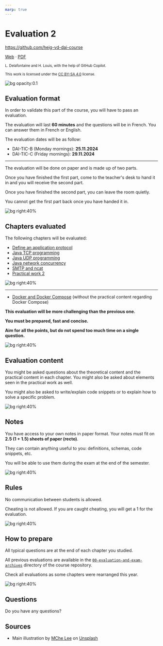 ```yaml
---
marp: true
---
```


<!--
theme: gaia
size: 16:9
paginate: true
author: L. Delafontaine and H. Louis, with the help of GitHub Copilot
title: 'HEIG-VD DAI Course - Evaluation 2'
description: 'Evaluation 2 for the DAI course at HEIG-VD, Switzerland'
url: https://heig-vd-dai-course.github.io/heig-vd-dai-course/17-evaluation-2/
footer: '**HEIG-VD** - DAI Course 2024-2025 - CC BY-SA 4.0'
style: |
    :root {
        --color-background: #fff;
        --color-foreground: #333;
        --color-highlight: #f96;
        --color-dimmed: #888;
        --color-headings: #7d8ca3;
    }
    blockquote {
        font-style: italic;
    }
    table {
        width: 100%;
    }
    th:first-child {
        width: 15%;
    }
    h1, h2, h3, h4, h5, h6 {
        color: var(--color-headings);
    }
    h2, h3, h4, h5, h6 {
        font-size: 1.5rem;
    }
    h1 a:link, h2 a:link, h3 a:link, h4 a:link, h5 a:link, h6 a:link {
        text-decoration: none;
    }
    section:not([class=lead]) > p, blockquote {
        text-align: justify;
    }
headingDivider: 4
-->

[web]: https://heig-vd-dai-course.github.io/heig-vd-dai-course/17-evaluation-2/
[pdf]:
  https://heig-vd-dai-course.github.io/heig-vd-dai-course/17-evaluation-2/17-evaluation-2-presentation.pdf
[license]:
  https://github.com/heig-vd-dai-course/heig-vd-dai-course/blob/main/LICENSE.md
[illustration]: ./images/main-illustration.jpg

# Evaluation 2

<!--
_class: lead
_paginate: false
-->

<https://github.com/heig-vd-dai-course>

[Web][web] · [PDF][pdf]

<small>L. Delafontaine and H. Louis, with the help of GitHub Copilot.</small>

<small>This work is licensed under the [CC BY-SA 4.0][license] license.</small>

![bg opacity:0.1][illustration]

## Evaluation format

In order to validate this part of the course, you will have to pass an
evaluation.

The evaluation will last **60 minutes** and the questions will be in French. You
can answer them in French or English.

The evaluation dates will be as follow:

- DAI-TIC-B (Monday mornings): **25.11.2024**
- DAI-TIC-C (Friday mornings): **29.11.2024**

---

The evaluation will be done on paper and is made up of two parts.

Once you have finished the first part, come to the teacher's desk to hand it in
and you will receive the second part.

Once you have finished the second part, you can leave the room quietly.

You cannot get the first part back once you have handed it in.

![bg right:40%][illustration]

## Chapters evaluated

The following chapters will be evaluated:

- [Define an application protocol](https://github.com/heig-vd-dai-course/heig-vd-dai-course/blob/main/11-define-an-application-protocol)
- [Java TCP programming](https://github.com/heig-vd-dai-course/heig-vd-dai-course/blob/main/12-java-tcp-programming)
- [Java UDP programming](https://github.com/heig-vd-dai-course/heig-vd-dai-course/blob/main/13-java-udp-programming)
- [Java network concurrency](https://github.com/heig-vd-dai-course/heig-vd-dai-course/blob/main/14-java-network-concurrency)
- [SMTP and ncat](https://github.com/heig-vd-dai-course/heig-vd-dai-course/blob/main/15-smtp-and-ncat)
- [Practical work 2](https://github.com/heig-vd-dai-course/heig-vd-dai-course/blob/main/16-practical-work-2)

![bg right:40%][illustration]

---

- [Docker and Docker Compose](https://github.com/heig-vd-dai-course/heig-vd-dai-course/tree/main/06-docker-and-docker-compose)
  (without the practical content regarding Docker Compose)

**This evaluation will be more challenging than the previous one.**

**You must be prepared, fast and concise.**

**Aim for all the points, but do not spend too much time on a single question.**

![bg right:40%][illustration]

## Evaluation content

You might be asked questions about the theoretical content and the practical
content in each chapter. You might also be asked about elements seen in the
practical work as well.

You might also be asked to write/explain code snippets or to explain how to
solve a specific problem.

![bg right:40%][illustration]

## Notes

You have access to your own notes in paper format. Your notes must fit on **2.5
(1 + 1.5) sheets of paper (recto)**.

They can contain anything useful to you: definitions, schemas, code snippets,
etc.

You will be able to use them during the exam at the end of the semester.

![bg right:40%][illustration]

## Rules

No communication between students is allowed.

Cheating is not allowed. If you are caught cheating, you will get a 1 for the
evaluation.

![bg right:40%][illustration]

## How to prepare

All typical questions are at the end of each chapter you studied.

All previous evaluations are available in the
[`00-evaluation-and-exam-archives`](https://github.com/heig-vd-dai-course/heig-vd-dai-course/tree/main/00-evaluation-and-exam-archives)
directory of the course repository.

Check all evaluations as some chapters were rearranged this year.

![bg right:40%][illustration]

## Questions

<!-- _class: lead -->

Do you have any questions?

## Sources

- Main illustration by [MChe Lee](https://unsplash.com/@mclee) on
  [Unsplash](https://unsplash.com/photos/PC91Jm1DlWA)

